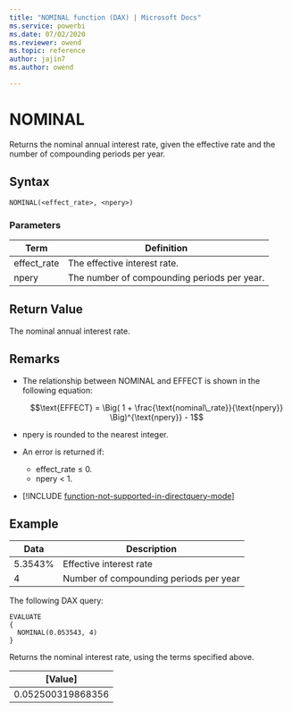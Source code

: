 ```yaml
---
title: "NOMINAL function (DAX) | Microsoft Docs"
ms.service: powerbi
ms.date: 07/02/2020
ms.reviewer: owend
ms.topic: reference
author: jajin7
ms.author: owend

---
```


# NOMINAL

Returns the nominal annual interest rate, given the effective rate and the number of compounding periods per year.

## Syntax

```dax
NOMINAL(<effect_rate>, <npery>)
```

### Parameters

|Term|Definition|  
|--------|--------------|  
|effect_rate|The effective interest rate.|
|npery|The number of compounding periods per year.|

## Return Value

The nominal annual interest rate.

## Remarks

- The relationship between NOMINAL and EFFECT is shown in the following equation:

    $$\text{EFFECT} = \Big( 1 + \frac{\text{nominal\_rate}}{\text{npery}} \Big)^{\text{npery}} - 1$$

- npery is rounded to the nearest integer.

- An error is returned if:
  - effect_rate ≤ 0.
  - npery < 1.

- [!INCLUDE [function-not-supported-in-directquery-mode](includes/function-not-supported-in-directquery-mode.md)]

## Example

| **Data** | **Description**                        |
| -------- | -------------------------------------- |
| 5.3543%  | Effective interest rate                |
| 4        | Number of compounding periods per year |

The following DAX query:

```dax
EVALUATE
{
  NOMINAL(0.053543, 4)
}
```

Returns the nominal interest rate, using the terms specified above.

| **[Value]**     |
| ----------------- |
| 0.052500319868356 |
